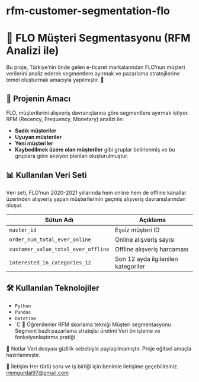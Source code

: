 # rfm-customer-segmentation-flo
# 🧠 FLO Müşteri Segmentasyonu (RFM Analizi ile)

Bu proje, Türkiye’nin önde gelen e-ticaret markalarından FLO’nun müşteri verilerini analiz ederek segmentlere ayırmak ve pazarlama stratejilerine temel oluşturmak amacıyla yapılmıştır. 🚀

## 📌 Projenin Amacı

FLO, müşterilerini alışveriş davranışlarına göre segmentlere ayırmak istiyor. RFM (Recency, Frequency, Monetary) analizi ile:

- **Sadık müşteriler**
- **Uyuyan müşteriler**
- **Yeni müşteriler**
- **Kaybedilmek üzere olan müşteriler**
gibi gruplar belirlenmiş ve bu gruplara göre aksiyon planları oluşturulmuştur.

## 📊 Kullanılan Veri Seti

Veri seti, FLO’nun 2020-2021 yıllarında hem online hem de offline kanallar üzerinden alışveriş yapan müşterilerinin geçmiş alışveriş davranışlarından oluşur.

| Sütun Adı | Açıklama |
|----------|----------|
| `master_id` | Eşsiz müşteri ID |
| `order_num_total_ever_online` | Online alışveriş sayısı |
| `customer_value_total_ever_offline` | Offline alışveriş harcaması |
| `interested_in_categories_12` | Son 12 ayda ilgilenilen kategoriler |

## 🛠️ Kullanılan Teknolojiler

- `Python`
- `Pandas`
- `Datetime`
- `C
🧠 Öğrenilenler
RFM skorlama tekniği
Müşteri segmentasyonu
Segment bazlı pazarlama stratejisi üretimi
Veri ön işleme ve fonksiyonlaştırma pratiği

📌 Notlar
Veri dosyası gizlilik sebebiyle paylaşılmamıştır. Proje eğitsel amaçla hazırlanmıştır.

📮 İletişim
Her türlü soru ve iş birliği için benimle iletişime geçebilirsiniz.
iremgurdal97@gmail.com
